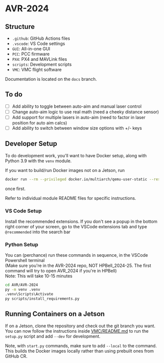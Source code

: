# AVR-2024
<!--
## Project Management

For Bell employees and partners, work items are tracked on [Trello](https://trello.com/bellavr).
-->
## Structure

- `.github`: GitHub Actions files
- `.vscode`: VS Code settings
- `GUI`: All-in-one GUI
- `PCC`: PCC firmware
- `PX4`: PX4 and MAVLink files
- `scripts`: Development scripts
- `VMC`: VMC flight software

Documentation is located on the `docs` branch.

## To do
- [ ] Add ability to toggle between auto-aim and manual laser control
- [ ] Change auto-aim logic to use real math (need a cheeky distance sensor)
- [ ] Add support for multiple lasers in auto-aim (need to factor in laser position for auto aim calcs)
- [ ] Add ability to switch between window size options with +/- keys

## Developer Setup

To do development work, you'll want to have Docker setup, along with Python 3.9
with the `venv` module.

<!--
No Linux users on the team

If you need to install Python 3.9 on Linux, do the following:

```bash
sudo add-apt-repository ppa:deadsnakes/ppa
sudo apt install python3-pip python3.9 python3.9-venv
sudo -H python3.9 -m pip install pip wheel --upgrade
```
-->
If you want to build/run Docker images not on a Jetson, run

```bash
docker run --rm --privileged docker.io/multiarch/qemu-user-static --reset -p yes
```

once first.

Refer to individual module README files for specific instructions.

<!--
This repo was setup when you setup the parent repo initially

### Repo Setup

Clone the repository with submodules:

```bash
git clone --recurse-submodules https://github.com/bellflight/AVR-2022
cd AVR-2022
```

If you already have the repo cloned, run

```bash
git submodule update --init --recursive
```

to initialize and/or update the submodules.
-->
### VS Code Setup

<!--
Who actually uses git pull? VSCode Source Control anyone?

We recommend setting `git.pullTags` to `false` in VS Code workspace settings
to prevent tag errors when doing `git pull`, along with installing the
recommended extensions.
-->
Install the recommended extensions. If you don't see a popup in the bottom right corner of your screen, go to the VSCode extensions tab and type `@recommended` into the search bar

### Python Setup

You can (perchance) run these commands in sequence, in the VSCode Powershell terminal <br/>
(Make sure you're in the AVR-2024 repo, NOT HPBell_2024-25. The first command will try to open AVR_2024 if you're in HPBell) <br/>
Note: This will take 10-15 minutes
```bash
cd AVR/AVR-2024
py -m venv .venv
.venv\Scripts\Activate
py scripts/install_requirements.py
```
<!--
My way or the high way (jk, I'm reducing visual clutter)

#### The long & hard way:
Create a Python 3.9 virtual environment (Make sure you're creating the venv in AVR-2024, not the parent repo):

```bash
py -m venv .venv # Windows
python3.9 -m venv .venv # Linux
```

Activate the virtual environment:

```powershell
.venv\Scripts\Activate # Windows
source .venv/bin/activate # Linux
```

Finally, you can install all the dependencies so you get autocomplete and type hinting:

```bash
python scripts/install_requirements.py
```
-->
## Running Containers on a Jetson

If on a Jetson, clone the repository and check out the git branch you want.
You can now follow the instructions inside
[VMC/README.md](VMC/README.md) to run the `setup.py`
script and add `--dev` for development.

Note, with `start.py` commands, make sure to add `--local` to the command.
This builds the Docker images locally rather than using prebuilt ones from GitHub CR.
